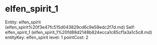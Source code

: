 # elfen_spirit_1

Entity: elfen_spirit (elfen_spirit%20f3e47fc515d043829cd6c9e59edc2f7d.md)
Self: elfen_spirit_1 (elfen_spirit_1%20fd88d2148b824ecca1c85cf1a3a1c5c8.md)
entityKey: elfen_spirit
level: 1
pointCost: 2